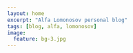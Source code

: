 ```yaml
---
layout: home
excerpt: "Alfa Lomonosov personal blog"
tags: [blog, alfa, lomonosov]
image:
  feature: bg-3.jpg
---
```


